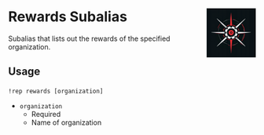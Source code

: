 <h1>Rewards Subalias<img align="right" src="../../Data/image.png" width="100px"></h1>

Subalias that lists out the rewards of the specified organization.

## Usage
`!rep rewards [organization]`
- `organization`
    - Required
    - Name of organization